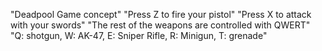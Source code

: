 "Deadpool Game concept"
"Press Z to fire your pistol"
"Press X to attack with your swords"
"The rest of the weapons are controlled with QWERT"
"Q: shotgun, W: AK-47, E: Sniper Rifle, R: Minigun, T: grenade"
